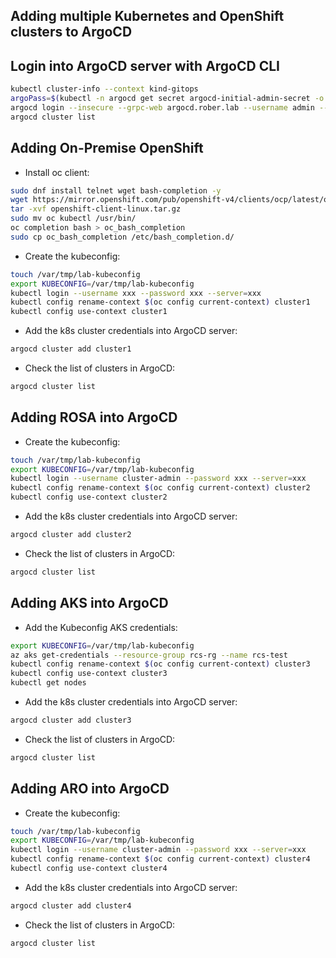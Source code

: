 ## Adding multiple Kubernetes and OpenShift clusters to ArgoCD

## Login into ArgoCD server with ArgoCD CLI

```sh
kubectl cluster-info --context kind-gitops
argoPass=$(kubectl -n argocd get secret argocd-initial-admin-secret -o jsonpath="{.data.password}" | base64 -d)
argocd login --insecure --grpc-web argocd.rober.lab --username admin --password $argoPass
argocd cluster list
```

## Adding On-Premise OpenShift

* Install oc client:

```bash
sudo dnf install telnet wget bash-completion -y
wget https://mirror.openshift.com/pub/openshift-v4/clients/ocp/latest/openshift-client-linux.tar.gz
tar -xvf openshift-client-linux.tar.gz
sudo mv oc kubectl /usr/bin/
oc completion bash > oc_bash_completion
sudo cp oc_bash_completion /etc/bash_completion.d/
````

* Create the kubeconfig:

```sh
touch /var/tmp/lab-kubeconfig
export KUBECONFIG=/var/tmp/lab-kubeconfig
kubectl login --username xxx --password xxx --server=xxx
kubectl config rename-context $(oc config current-context) cluster1
kubectl config use-context cluster1
```

* Add the k8s cluster credentials into ArgoCD server:

```sh
argocd cluster add cluster1
```

* Check the list of clusters in ArgoCD:

```sh
argocd cluster list
```

## Adding ROSA into ArgoCD

* Create the kubeconfig:

```sh
touch /var/tmp/lab-kubeconfig
export KUBECONFIG=/var/tmp/lab-kubeconfig
kubectl login --username cluster-admin --password xxx --server=xxx
kubectl config rename-context $(oc config current-context) cluster2
kubectl config use-context cluster2
```

* Add the k8s cluster credentials into ArgoCD server:

```sh
argocd cluster add cluster2
```

* Check the list of clusters in ArgoCD:

```sh
argocd cluster list
```

## Adding AKS into ArgoCD

* Add the Kubeconfig AKS credentials:

```sh
export KUBECONFIG=/var/tmp/lab-kubeconfig
az aks get-credentials --resource-group rcs-rg --name rcs-test
kubectl config rename-context $(oc config current-context) cluster3
kubectl config use-context cluster3
kubectl get nodes
```

* Add the k8s cluster credentials into ArgoCD server:

```sh
argocd cluster add cluster3
```

* Check the list of clusters in ArgoCD:

```sh
argocd cluster list
```

## Adding ARO into ArgoCD

* Create the kubeconfig:

```sh
touch /var/tmp/lab-kubeconfig
export KUBECONFIG=/var/tmp/lab-kubeconfig
kubectl login --username cluster-admin --password xxx --server=xxx
kubectl config rename-context $(oc config current-context) cluster4
kubectl config use-context cluster4
```

* Add the k8s cluster credentials into ArgoCD server:

```sh
argocd cluster add cluster4
```

* Check the list of clusters in ArgoCD:

```sh
argocd cluster list
```
